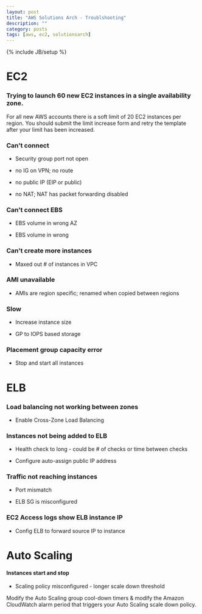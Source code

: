 ```yaml
---
layout: post
title: "AWS Solutions Arch - Troublshooting"
description: ""
category: posts 
tags: [aws, ec2, solutionsarch]
---
```

{% include JB/setup %}

# EC2

### Trying to launch 60 new EC2 instances in a single availability zone. 
For all new AWS accounts there is a soft limit of 20 EC2 instances per region. You should submit the limit increase form and retry the template after your limit has been increased.



### Can't connect

* Security group port not open

* no IG on VPN; no route

* no public IP (EIP or public)

* no NAT; NAT has packet forwarding disabled

### Can't connect EBS

* EBS volume in wrong AZ

* EBS volume in wrong 

### Can't create more instances

* Maxed out # of instances in VPC

### AMI unavailable

* AMIs are region specific; renamed when copied between regions

### Slow
* Increase instance size

* GP to IOPS based storage

### Placement group capacity error

* Stop and start all instances

# ELB

### Load balancing not working between zones

* Enable Cross-Zone Load Balancing

### Instances not being added to ELB

* Health check to long - could be # of checks or time between checks

* Configure auto-assign public IP address

### Traffic not reaching instances

* Port mismatch 

* ELB SG is misconfigured

### EC2 Access logs show ELB instance IP

* Config ELB to forward source IP to instance

# Auto Scaling

#### Instances start and stop

* Scaling policy misconfigured - longer scale down threshold

Modify the Auto Scaling group cool-down timers & modify the Amazon CloudWatch alarm period that triggers your Auto Scaling scale down policy.
